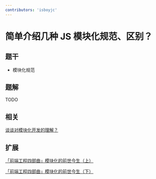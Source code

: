 ```yaml
---
contributors: 'isboyjc'
---
```


# 简单介绍几种 JS 模块化规范、区别？


## 题干

- 模块化规范



## 题解

<!-- ::: details 点我查看题解 -->

  TODO

<!-- ::: -->


## 相关

[谈谈对模块化开发的理解？](./120030_modular_development.md)


## 扩展

[「前端工程四部曲」模块化的前世今生（上）](https://juejin.cn/post/7007946894605287432)

[「前端工程四部曲」模块化的前世今生（下）](https://juejin.cn/post/7012774158371127326)

